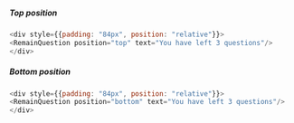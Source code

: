 ##### Top position

```js { "props": { "className": "checks" } }
<div style={{padding: "84px", position: "relative"}}>
<RemainQuestion position="top" text="You have left 3 questions"/>
</div>
```

##### Bottom position

```js { "props": { "className": "checks" } }
<div style={{padding: "84px", position: "relative"}}>
<RemainQuestion position="bottom" text="You have left 3 questions"/>
</div>
```
